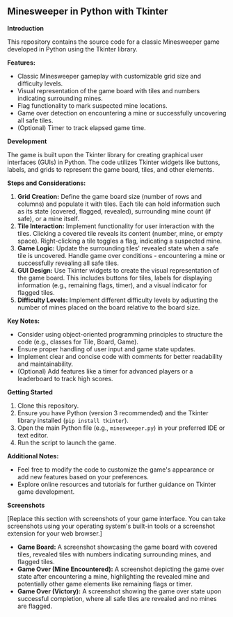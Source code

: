 ## Minesweeper in Python with Tkinter

**Introduction**

This repository contains the source code for a classic Minesweeper game developed in Python using the Tkinter library. 

**Features:**

* Classic Minesweeper gameplay with customizable grid size and difficulty levels.
* Visual representation of the game board with tiles and numbers indicating surrounding mines.
* Flag functionality to mark suspected mine locations.
* Game over detection on encountering a mine or successfully uncovering all safe tiles.
* (Optional) Timer to track elapsed game time.

**Development**

The game is built upon the Tkinter library for creating graphical user interfaces (GUIs) in Python. The code utilizes Tkinter widgets like buttons, labels, and grids to represent the game board, tiles, and other elements.

**Steps and Considerations:**

1. **Grid Creation:** Define the game board size (number of rows and columns) and populate it with tiles. Each tile can hold information such as its state (covered, flagged, revealed), surrounding mine count (if safe), or a mine itself.
2. **Tile Interaction:** Implement functionality for user interaction with the tiles. Clicking a covered tile reveals its content (number, mine, or empty space). Right-clicking a tile toggles a flag, indicating a suspected mine.
3. **Game Logic:** Update the surrounding tiles' revealed state when a safe tile is uncovered. Handle game over conditions - encountering a mine or successfully revealing all safe tiles.
4. **GUI Design:** Use Tkinter widgets to create the visual representation of the game board. This includes buttons for tiles, labels for displaying information (e.g., remaining flags, timer), and a visual indicator for flagged tiles.
5. **Difficulty Levels:** Implement different difficulty levels by adjusting the number of mines placed on the board relative to the board size.

**Key Notes:**

* Consider using object-oriented programming principles to structure the code (e.g., classes for Tile, Board, Game).
* Ensure proper handling of user input and game state updates.
* Implement clear and concise code with comments for better readability and maintainability.
* (Optional)  Add features like a timer for advanced players or a leaderboard to track high scores.

**Getting Started**

1. Clone this repository.
2. Ensure you have Python (version 3 recommended) and the Tkinter library installed (`pip install tkinter`).
3. Open the main Python file (e.g., `minesweeper.py`) in your preferred IDE or text editor.
4. Run the script to launch the game.

**Additional Notes:**

* Feel free to modify the code to customize the game's appearance or add new features based on your preferences.
* Explore online resources and tutorials for further guidance on Tkinter game development.


**Screenshots**

[Replace this section with screenshots of your game interface. You can take screenshots using your operating system's built-in tools or a screenshot extension for your web browser.]

* **Game Board:** A screenshot showcasing the game board with covered tiles, revealed tiles with numbers indicating surrounding mines, and flagged tiles.  
* **Game Over (Mine Encountered):** A screenshot depicting the game over state after encountering a mine, highlighting the revealed mine and potentially other game elements like remaining flags or timer.
* **Game Over (Victory):** A screenshot showing the game over state upon successful completion, where all safe tiles are revealed and no mines are flagged.

